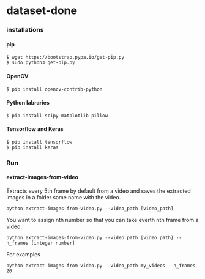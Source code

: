 # dataset-done

### installations

#### pip
```
$ wget https://bootstrap.pypa.io/get-pip.py
$ sudo python3 get-pip.py
```
#### OpenCV
```$ pip install opencv-contrib-python```
#### Python labraries
```$ pip install scipy matplotlib pillow```
#### Tensorflow and Keras
```
$ pip install tensorflow
$ pip install keras
```

### Run
#### extract-images-from-video
Extracts every 5th frame by default from a video and saves the extracted images in a folder same name with the video.

```python extract-images-from-video.py --video_path [video_path]```

You want to assign nth number so that you can take everth nth frame from a video.

```python extract-images-from-video.py --video_path [video_path] --n_frames [integer number]```

For examples

```python extract-images-from-video.py --video_path my_videos --n_frames 20```